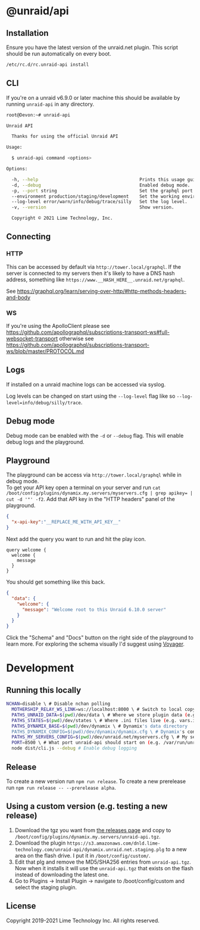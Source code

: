 # @unraid/api

## Installation

Ensure you have the latest version of the unraid.net plugin.
This script should be run automatically on every boot.
```bash
/etc/rc.d/rc.unraid-api install
```

## CLI

If you're on a unraid v6.9.0 or later machine this should be available by running `unraid-api` in any directory.

```bash
root@Devon:~# unraid-api

Unraid API

  Thanks for using the official Unraid API 

Usage:

  $ unraid-api command <options> 

Options:

  -h, --help                                      Prints this usage guide.                
  -d, --debug                                     Enabled debug mode.                     
  -p, --port string                               Set the graphql port.                   
  --environment production/staging/development    Set the working environment.            
  --log-level error/warn/info/debug/trace/silly   Set the log level.                      
  -v, --version                                   Show version.                           

  Copyright © 2021 Lime Technology, Inc. 

```

## Connecting

### HTTP
This can be accessed by default via `http://tower.local/graphql`. If the server is connected to my servers then it's likely to have a DNS hash address, something like `https://www.__HASH_HERE__.unraid.net/graphql`.

See https://graphql.org/learn/serving-over-http/#http-methods-headers-and-body

### WS
If you're using the ApolloClient please see https://github.com/apollographql/subscriptions-transport-ws#full-websocket-transport otherwise see https://github.com/apollographql/subscriptions-transport-ws/blob/master/PROTOCOL.md

## Logs

If installed on a unraid machine logs can be accessed via syslog.

Log levels can be changed on start using the `--log-level` flag like so `--log-level=info/debug/silly/trace`.

## Debug mode

Debug mode can be enabled with the `-d` or `--debug` flag.
This will enable debug logs and the playground.


## Playground

The playground can be access via `http://tower.local/graphql` while in debug mode.  
To get your API key open a terminal on your server and run `cat /boot/config/plugins/dynamix.my.servers/myservers.cfg | grep apikey= | cut -d '"' -f2`. Add that API key in the "HTTP headers" panel of the playground.

```json
{
  "x-api-key":"__REPLACE_ME_WITH_API_KEY__"
}
```

Next add the query you want to run and hit the play icon.
```gql
query welcome {
  welcome {
    message
  }
}
```

You should get something like this back.
```json
{
  "data": {
    "welcome": {
      "message": "Welcome root to this Unraid 6.10.0 server"
    }
  }
}
```

Click the "Schema" and "Docs" button on the right side of the playground to learn more.
For exploring the schema visually I'd suggest using [Voyager](https://apis.guru/graphql-voyager/).

# Development

## Running this locally
```bash
NCHAN=disable \ # Disable nchan polling
  MOTHERSHIP_RELAY_WS_LINK=ws://localhost:8000 \ # Switch to local copy of mothership
  PATHS_UNRAID_DATA=$(pwd)/dev/data \ # Where we store plugin data (e.g. permissions.json)
  PATHS_STATES=$(pwd)/dev/states \ # Where .ini files live (e.g. vars.ini)
  PATHS_DYNAMIX_BASE=$(pwd)/dev/dynamix \ # Dynamix's data directory
  PATHS_DYNAMIX_CONFIG=$(pwd)/dev/dynamix/dynamix.cfg \ # Dynamix's config file
  PATHS_MY_SERVERS_CONFIG=$(pwd)/dev/unraid.net/myservers.cfg \ # My servers config file
  PORT=8500 \ # What port unraid-api should start on (e.g. /var/run/unraid-api.sock or 8000)
  node dist/cli.js --debug # Enable debug logging
```

## Release

To create a new version run `npm run release`.
To create a new prerelease run `npm run release -- --prerelease alpha`.

## Using a custom version (e.g. testing a new release)
1. Download the tgz you want from [the releases page](https://github.com/unraid/api/releases) and copy to `/boot/config/plugins/dynamix.my.servers/unraid-api.tgz`.
2. Download the plugin `https://s3.amazonaws.com/dnld.lime-technology.com/unraid-api/dynamix.unraid.net.staging.plg` to a new area on the flash drive. I put it in `/boot/config/custom/`.
3. Edit that plg and remove the MD5/SHA256 entries from `unraid-api.tgz`. Now when it installs it will use the `unraid-api.tgz` that exists on the flash instead of downloading the latest one.
4. Go to Plugins -> Install Plugin -> navigate to /boot/config/custom and select the staging plugin.


## License
Copyright 2019-2021 Lime Technology Inc. All rights reserved.
